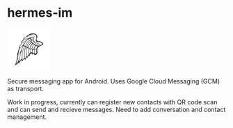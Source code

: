 # hermes-im
![logo](app/src/main/res/drawable-xhdpi/ic_launcher.png?raw=true  "Logo")


Secure messaging app for Android.  Uses Google Cloud Messaging (GCM) as transport.

Work in progress, currently can register new contacts with QR code scan and can send and recieve messages. Need to add conversation and contact management. 
